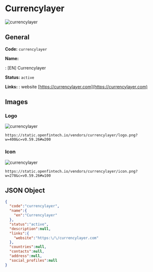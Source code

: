 
# Currencylayer 
![currencylayer](https://static.openfintech.io/vendors/currencylayer/logo.png?w=400&c=v0.59.26#w200)  

## General 
 
**Code:** `currencylayer` 
 
**Name:** 
 
:	[EN] Currencylayer 
 
**Status:** `active` 
 
**Links:** 
: website [https://currencylayer.com](https://currencylayer.com) 
 

## Images 

### Logo 
 
![currencylayer](https://static.openfintech.io/vendors/currencylayer/logo.png?w=400&c=v0.59.26#w200)  

```
https://static.openfintech.io/vendors/currencylayer/logo.png?w=400&c=v0.59.26#w200
```  

### Icon 
 
![currencylayer](https://static.openfintech.io/vendors/currencylayer/icon.png?w=278&c=v0.59.26#w100)  

```
https://static.openfintech.io/vendors/currencylayer/icon.png?w=278&c=v0.59.26#w100
```  

## JSON Object 

```json
{
  "code":"currencylayer",
  "name":{
    "en":"Currencylayer"
  },
  "status":"active",
  "description":null,
  "links":{
    "website":"https:\/\/currencylayer.com"
  },
  "countries":null,
  "contacts":null,
  "address":null,
  "social_profiles":null
}
```  
